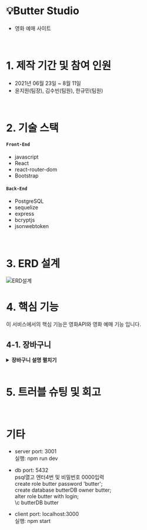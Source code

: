 # 💡Butter Studio

- 영화 예매 사이트

</br>

# 1. 제작 기간 및 참여 인원

- 2021년 06월 23일 ~ 8월 11일
- 윤지원(팀장), 김수빈(팀원), 한규민(팀원)

</br>

# 2. 기술 스택

#### `Front-End`

- javascript
- React
- react-router-dom
- Bootstrap

#### `Back-End`

- PostgreSQL
- sequelize
- express
- bcryptjs
- jsonwebtoken

</br>

# 3. ERD 설계

![ERD설계]()

# 4. 핵심 기능

이 서비스에서의 핵심 기능은 영화API와 영화 예매 기능 입니다.

## 4-1. 장바구니

<details>
<summary><b>장바구니 설명 펼치기</b></summary>
<div markdown="1">

### (1) 장바구니 - 전체 흐름

</div>
</details>

<br/>

# 5. 트러블 슈팅 및 회고

<br/>

# 기타

- server
  port: 3001  
  실행: npm run dev

- db
  port: 5432  
  psql열고 엔터4번 및 비밀번호 0000입력  
  create role butter password 'butter';  
  create database butterDB owner butter;  
  alter role butter with login;  
  \c butterDB butter

- client
  port: localhost:3000  
  실행: npm start
